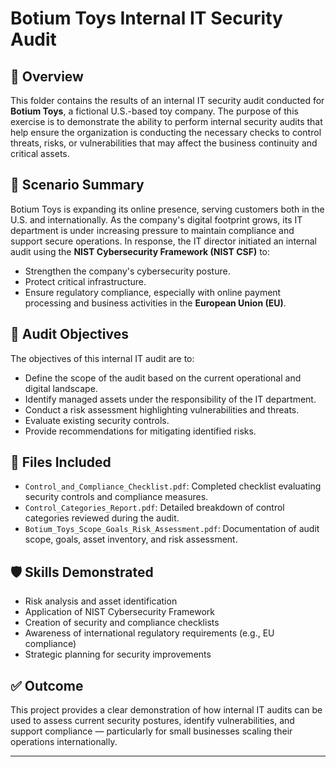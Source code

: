 # Botium Toys Internal IT Security Audit

## 📌 Overview

This folder contains the results of an internal IT security audit conducted for **Botium Toys**, a fictional U.S.-based toy company. The purpose of this exercise is to demonstrate the ability to perform internal security audits that help ensure the organization is conducting the necessary checks to control threats, risks, or vulnerabilities that may affect the business continuity and critical assets.

## 🧩 Scenario Summary

Botium Toys is expanding its online presence, serving customers both in the U.S. and internationally. As the company's digital footprint grows, its IT department is under increasing pressure to maintain compliance and support secure operations. In response, the IT director initiated an internal audit using the **NIST Cybersecurity Framework (NIST CSF)** to:

- Strengthen the company's cybersecurity posture.
- Protect critical infrastructure.
- Ensure regulatory compliance, especially with online payment processing and business activities in the **European Union (EU)**.

## 🎯 Audit Objectives

The objectives of this internal IT audit are to:

- Define the scope of the audit based on the current operational and digital landscape.
- Identify managed assets under the responsibility of the IT department.
- Conduct a risk assessment highlighting vulnerabilities and threats.
- Evaluate existing security controls.
- Provide recommendations for mitigating identified risks.

## 📁 Files Included

- `Control_and_Compliance_Checklist.pdf`: Completed checklist evaluating security controls and compliance measures.
- `Control_Categories_Report.pdf`: Detailed breakdown of control categories reviewed during the audit.
- `Botium_Toys_Scope_Goals_Risk_Assessment.pdf`: Documentation of audit scope, goals, asset inventory, and risk assessment.

## 🛡️ Skills Demonstrated

- Risk analysis and asset identification
- Application of NIST Cybersecurity Framework
- Creation of security and compliance checklists
- Awareness of international regulatory requirements (e.g., EU compliance)
- Strategic planning for security improvements

## ✅ Outcome

This project provides a clear demonstration of how internal IT audits can be used to assess current security postures, identify vulnerabilities, and support compliance — particularly for small businesses scaling their operations internationally.

---
